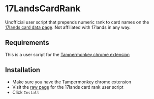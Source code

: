 # 17LandsCardRank

Unofficial user script that prepends numeric rank to card names on the [17lands card data page](https://www.17lands.com/card_data). Not affiliated with 17lands in any way.

## Requirements

This is a user script for the [Tampermonkey chrome extension](https://chromewebstore.google.com/detail/tampermonkey/dhdgffkkebhmkfjojejmpbldmpobfkfo?hl=en)

## Installation

* Make sure you have the Tampermonkey chrome extension
* Visit the [raw page](https://github.com/DavisBurton/17LandsCardRank/raw/refs/heads/main/17Lands%20Card%20Ranks.user.js) for the 17lands card rank user script
* Click `Install`
